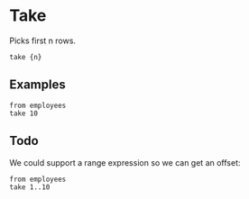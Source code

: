 # Take

Picks first n rows.

```prql_no_test
take {n}
```

## Examples

```prql
from employees
take 10
```

## Todo

We could support a range expression so we can get an offset:

```prql_no_test
from employees
take 1..10
```
